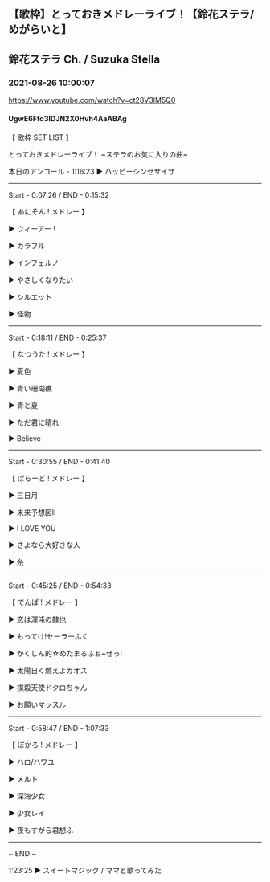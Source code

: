 ## 【歌枠】とっておきメドレーライブ！【鈴花ステラ/めがらいと】
## 鈴花ステラ Ch. / Suzuka Stella
### 2021-08-26 10:00:07
https://www.youtube.com/watch?v=ct28V3IM5Q0
#### UgwE6Ffd3IDJN2X0Hvh4AaABAg
【 歌枠 SET LIST 】 

とっておきメドレーライブ！ ~ステラのお気に入りの曲~

本日のアンコール - 1:16:23 ▶ ハッピーシンセサイザ

-------------------------------------------------

Start - 0:07:26  /  END - 0:15:32

【 あにそん ! メドレー 】

 ▶ ウィーアー !

 ▶ カラフル

 ▶ インフェルノ

 ▶ やさしくなりたい

 ▶ シルエット

 ▶ 怪物

-------------------------------------------------

Start - 0:18:11  /  END - 0:25:37

【 なつうた ! メドレー 】

 ▶ 夏色

 ▶ 青い珊瑚礁

 ▶ 青と夏

 ▶ ただ君に晴れ

 ▶ Believe

-------------------------------------------------

Start - 0:30:55  /  END - 0:41:40

【 ばらーど ! メドレー 】

 ▶ 三日月

 ▶ 未来予想図Ⅱ

 ▶ I LOVE YOU

 ▶ さよなら大好きな人

 ▶ 糸

-------------------------------------------------

Start - 0:45:25  /  END - 0:54:33

【 でんぱ ! メドレー 】

 ▶ 恋は渾沌の隷也

 ▶ もってけ!セーラーふく

 ▶ かくしん的☆めたまるふぉ~ぜっ!

 ▶ 太陽日く燃えよカオス

 ▶ 撲殺天使ドクロちゃん

 ▶ お願いマッスル

-------------------------------------------------

Start - 0:58:47 / END - 1:07:33

【 ぼかろ ! メドレー 】 

 ▶ ハロ/ハワユ

 ▶ メルト

 ▶ 深海少女 

 ▶ 少女レイ

 ▶ 夜もすがら君想ふ

-------------------------------------------------

~ END ~

1:23:25 ▶ スイートマジック / ママと歌ってみた

